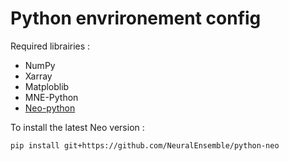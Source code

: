 # Python envrironement config

Required librairies : 
- NumPy
- Xarray
- Matploblib
- MNE-Python
- [Neo-python](https://github.com/NeuralEnsemble/python-neo)

To install the latest Neo version :

```bash
pip install git+https://github.com/NeuralEnsemble/python-neo
```
